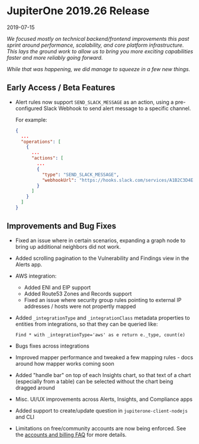 # JupiterOne 2019.26 Release

2019-07-15

_We focused mostly on technical backend/frontend improvements this past sprint
around performance, scalability, and core platform infrastructure. This lays the
ground work to allow us to bring you more exciting capabilities faster and more
reliably going forward._

_While that was happening, we did manage to squeeze in a few new things._

## Early Access / Beta Features

- Alert rules now support `SEND_SLACK_MESSAGE` as an action, using a
  pre-configured Slack Webhook to send alert message to a specific channel.

  For example:

  ```json
  {
    ...
    "operations": [
      {
        ...
        "actions": [
          ...
          {
            "type": "SEND_SLACK_MESSAGE",
            "webhookUrl": "https://hooks.slack.com/services/A1B2C3D4E/BCBD12345/..."
          }
        ]
      }
    ]
  }
  ```

## Improvements and Bug Fixes

- Fixed an issue where in certain scenarios, expanding a graph node to bring up
  additional neighbors did not work.

- Added scrolling pagination to the Vulnerability and Findings view in the
  Alerts app.
  
- AWS integration:

    - Added ENI and EIP support
    - Added Route53 Zones and Records support
    - Fixed an issue where security group rules pointing to external IP
      addresses / hosts were not propertly mapped

- Added `_integrationType` and `_integrationClass` metadata properties to
  entities from integrations, so that they can be queried like:

    ```j1ql
    Find * with _integrationType='aws' as e return e._type, count(e)
    ```

- Bugs fixes across integrations

- Improved mapper performance and tweaked a few mapping rules - docs around how
  mapper works coming soon

- Added "handle bar" on top of each Insights chart, so that text of a chart
  (especially from a table) can be selected without the chart being dragged
  around

- Misc. UI/UX improvements across Alerts, Insights, and Compliance apps

- Added support to create/update question in `jupiterone-client-nodejs` and CLI

- Limitations on free/community accounts are now being enforced. See the
  [accounts and billing FAQ][1] for more details.

[1]: ../faqs/faqs-account-billing.md